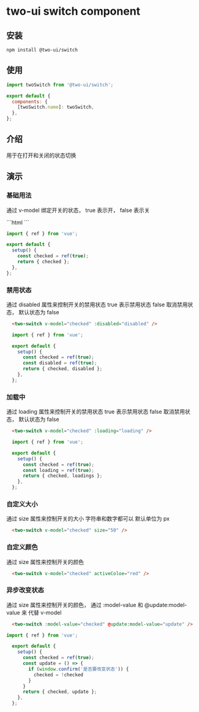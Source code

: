 # two-ui switch component

## 安装

```shell
npm install @two-ui/switch
```

## 使用

```javascript
import twoSwitch from '@two-ui/switch';

export default {
  components: {
    [twoSwitch.name]: twoSwitch,
  },
};

```

## 介绍

用于在打开和关闭的状态切换

## 演示

<block>
  <h3>基础用法</h3>
  <p>通过 <span>v-model</span> 绑定开关的状态， <span>true</span> 表示开， <span>false</span> 表示关</p>
```html
  <two-switch v-model="checked" />
```

```javascript
import { ref } from 'vue';

export default {
  setup() {
    const checked = ref(true);
    return { checked };
  },
};
```

</block>

<block>
  <h3>禁用状态</h3>
  <p>通过 disabled 属性来控制开关的禁用状态 <span>true</span> 表示禁用状态 <span>false</span> 取消禁用状态， 默认状态为 false</p>

```html
  <two-switch v-model="checked" :disabled="disabled" />
```

```javascript
  import { ref } from 'vue';

  export default {
    setup() {
      const checked = ref(true);
      const disabled = ref(true);
      return { checked, disabled };
    },
  };
```
</block>

<block>

  <h3>加载中</h3>
  <p>通过 loading 属性来控制开关的禁用状态 <span>true</span> 表示禁用状态 <span>false</span> 取消禁用状态， 默认状态为 false</p>

```html
  <two-switch v-model="checked" :loading="loading" />
```

```javascript
  import { ref } from 'vue';

  export default {
    setup() {
      const checked = ref(true);
      const loading = ref(true);
      return { checked, loadings };
    },
  };
```

</block>

<block>
  <h3>自定义大小</h3>
  <p>通过 size 属性来控制开关的大小 字符串和数字都可以 默认单位为 <span>px</span></p>

```html
  <two-switch v-model="checked" size="50" />
```

</block>

<block>
  <h3>自定义颜色</h3>
  <p>通过 size 属性来控制开关的颜色</p>

```html
  <two-switch v-model="checked" activeColoe="red" />
```
</block>

<block>
  <h3>异步改变状态</h3>
  <p>通过 size 属性来控制开关的颜色， 通过 <span>:model-value</span> 和 <span>@update:model-value</span> 来 代替 <span>v-model</span></p>

```html
  <two-switch :model-value="checked" @update:model-value="update" />
```

```javascript
import { ref } from 'vue';

  export default {
    setup() {
      const checked = ref(true);
      const update = () => {
        if (window.confirm('是否要改变状态')) {
          checked = !checked
        }
      }
      return { checked, update };
    },
  };
```
</block>